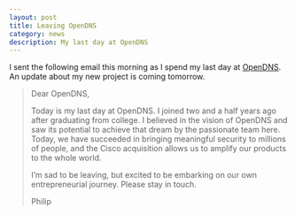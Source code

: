 ```yaml
---
layout: post
title: Leaving OpenDNS
category: news
description: My last day at OpenDNS
---
```


I sent the following email this morning as I spend my last day at [OpenDNS](http://www.opendns.com). An update about my new project is coming tomorrow.

> Dear OpenDNS,
>
> Today is my last day at OpenDNS. I joined two and a half years ago after graduating from college. I believed in the vision of OpenDNS and saw its potential to achieve that dream by the passionate team here. Today, we have succeeded in bringing meaningful security to millions of people, and the Cisco acquisition allows us to amplify our products to the whole world.
> 
> I’m sad to be leaving, but excited to be embarking on our own entrepreneurial journey. Please stay in touch.
> 
> Philip
